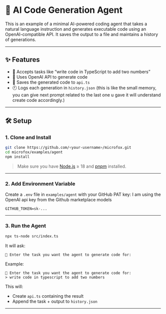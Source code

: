 # 🧠 AI Code Generation Agent

This is an example of a minimal AI-powered coding agent that takes a natural language instruction and generates executable code using an OpenAI-compatible API. It saves the output to a file and maintains a history of generations.

---

## ✨ Features

- 🤖 Accepts tasks like “write code in TypeScript to add two numbers”
- 🧠 Uses OpenAI API to generate code
- 💾 Saves the generated code to `api.ts`
- 🕘 Logs each generation in `history.json` (this is like the small memory, you can give next prompt related to the last one u gave it will understand create code accordingly.)

---

## 🛠️ Setup

### 1. Clone and Install

```bash
git clone https://github.com/<your-username>/microfox.git
cd microfox/examples/agent
npm install
```

> Make sure you have [Node.js](https://nodejs.org/) ≥ 18 and [pnpm](https://pnpm.io) installed.

---

### 2. Add Environment Variable

Create a `.env` file in `examples/agent` with your GitHub PAT key:
I am using the OpenAI api key from the Github marketplace models

```env
GITHUB_TOKEN=sk-...
```

---

### 3. Run the Agent

```bash
npx ts-node src/index.ts
```

It will ask:

```
💬 Enter the task you want the agent to generate code for:
```

Example:

```
💬 Enter the task you want the agent to generate code for:
> write code in typescript to add two numbers
```

This will:

- Create `api.ts` containing the result
- Append the task + output to `history.json`

---


